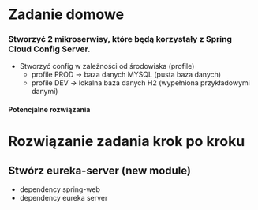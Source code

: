 # Zadanie domowe
### Stworzyć 2 mikroserwisy, które będą korzystały z Spring Cloud Config Server.
- Stworzyć config w zależności od środowiska (profile)
  - profile PROD -> baza danych MYSQL (pusta baza danych)
  - profile DEV -> lokalna baza danych H2 (wypełniona przykładowymi danymi)
#### Potencjalne rozwiązania

# Rozwiązanie zadania krok po kroku

## Stwórz eureka-server (new module)
- dependency spring-web
- dependency eureka server
